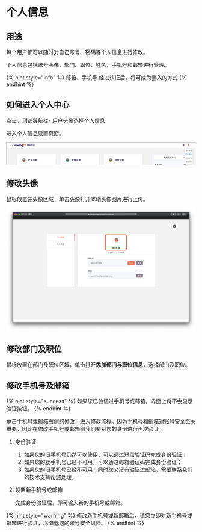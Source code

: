 # 个人信息

## 用途

每个用户都可以随时对自己账号、密碼等个人信息进行修改。

个人信息包括账号头像、部门、职位、姓名，手机号和邮箱进行管理。

{% hint style="info" %}
邮箱、手机号 经过认证后，将可成为登入的方式
{% endhint %}



## 如何进入个人中心

点击，顶部导航栏- 用户头像选择个人信息

进入个人信息设置页面。

![](../../.gitbook/assets/ying-mu-jie-tu-20200418-xia-wu-5.01.56.png)





## 修改头像

鼠标放置在头像区域，单击头像打开本地头像图片进行上传。

![](../../.gitbook/assets/ying-mu-jie-tu-20200418-xia-wu-5.05.20.png)



## 修改部门及职位

鼠标放置在部门及职位区域，单击打开**添加部门与职位信息**，选择部门及职位。

## 修改手机号及邮箱

{% hint style="success" %}
如果您已验证过手机号或邮箱，界面上将不会显示验证按钮。
{% endhint %}

单击手机号或邮箱右侧的修改，进入修改流程。因为手机号和邮箱对账号安全至关重要，因此在修改手机号或邮箱前我们要对您的身份进行再次验证。

1. 身份验证
   1. 如果您的旧手机号仍然可以使用，可以通过短信验证码完成身份验证；
   2. 如果您的就手机号已经不可用，可以通过邮箱验证码完成身份验证；
   3. 如果您的旧手机号已经不可用，同时您又没有验证过邮箱，需要联系我们的技术支持帮您处理。
2. 设置新手机号或邮箱

   完成身份验证后，即可输入新的手机号或邮箱。

{% hint style="warning" %}
修改新手机号或新邮箱后，请您立即对新手机号或邮箱进行验证，以降低您的账号安全风险。
{% endhint %}

